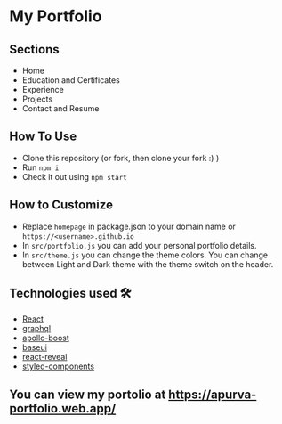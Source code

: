 # My Portfolio

## Sections

- Home
- Education and Certificates
- Experience
- Projects
- Contact and Resume

## How To Use

- Clone this repository (or fork, then clone your fork :) )
- Run `npm i`
- Check it out using `npm start`

## How to Customize

- Replace `homepage` in package.json to your domain name or `https://<username>.github.io`
- In `src/portfolio.js` you can add your personal portfolio details.
- In `src/theme.js` you can change the theme colors. You can change between Light and Dark theme with the theme switch on the header.

## Technologies used 🛠️

- [React](https://reactjs.org/)
- [graphql](https://graphql.org/)
- [apollo-boost](https://www.apollographql.com/docs/react/get-started/)
- [baseui](https://github.com/uber/baseweb)
- [react-reveal](https://www.react-reveal.com/)
- [styled-components](https://styled-components.com/)

## You can view my portolio at https://apurva-portfolio.web.app/
